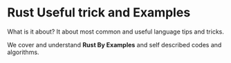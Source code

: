 # Rust Useful trick and Examples
What is it about? It about most common and
useful language tips and tricks.

We cover and understand **Rust By Examples** 
and self described codes and algorithms.